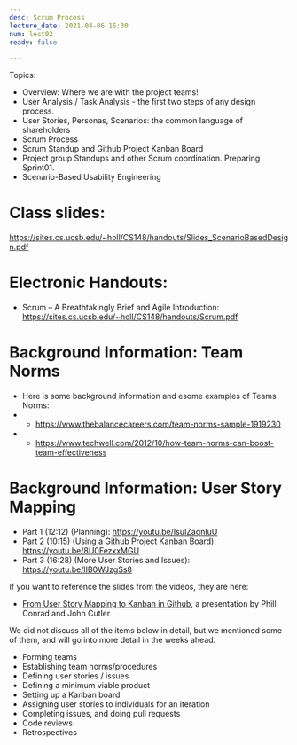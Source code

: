 ```yaml
---
desc: Scrum Process
lecture_date: 2021-04-06 15:30
num: lect02
ready: false

---
```



Topics: 
* Overview: Where we are with the project teams! 
* User Analysis / Task Analysis - the first two steps of any design process. 
* User Stories, Personas, Scenarios: the common language of shareholders 
* Scrum Process 
* Scrum Standup and Github Project Kanban Board 
* Project group Standups and other Scrum coordination. Preparing Sprint01.
* Scenario-Based Usability Engineering

# Class slides: 

<https://sites.cs.ucsb.edu/~holl/CS148/handouts/Slides_ScenarioBasedDesign.pdf>

# Electronic Handouts:
* Scrum – A Breathtakingly Brief and Agile Introduction: <https://sites.cs.ucsb.edu/~holl/CS148/handouts/Scrum.pdf>
	
# Background Information: Team Norms 
* Here is some background information and esome examples of Teams Norms:
* * <https://www.thebalancecareers.com/team-norms-sample-1919230>
* * <https://www.techwell.com/2012/10/how-team-norms-can-boost-team-effectiveness> 

# Background Information: User Story Mapping

* Part 1 (12:12) (Planning): <https://youtu.be/IsuIZaqnIuU>
* Part 2 (10:15) (Using a Github Project Kanban Board): <https://youtu.be/8U0FezxxMGU>
* Part 3 (16:28) (More User Stories and Issues): <https://youtu.be/lIB0WJzgSs8>

If you want to reference the slides from the videos, they are here: 
* [From User Story Mapping to Kanban in Github](https://docs.google.com/presentation/d/1UD5qIm5njZFF2s8OvCJdJPnsR_VvnavcZRP9cXRqRNw/edit?usp=sharing), a presentation by Phill Conrad and John Cutler

We did not discuss all of the items below in detail, but we mentioned some of them, and will go into more detail
in the weeks ahead.

* Forming teams
* Establishing team norms/procedures 
* Defining user stories / issues
* Defining a minimum viable product
* Setting up a Kanban board
* Assigning user stories to individuals for an iteration
* Completing issues, and doing pull requests
* Code reviews
* Retrospectives